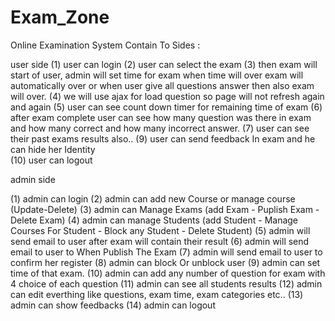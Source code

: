 # Exam_Zone
Online Examination System Contain To Sides :

user side
(1) user can login
(2) user can select the exam
(3) then exam will start of user, admin will set time for exam when time will over exam will automatically over or when user give all questions answer then also exam will over.
(4) we will use ajax for load question so page will not refresh again and again
(5) user can see count down timer for remaining time of exam
(6) after exam complete user can see how many question was there in exam and how many correct and how many incorrect answer.
(7) user can see their past exams results also..
(9) user can send feedback In exam and he can hide her Identity   
(10) user can logout


admin side

(1) admin can login
(2) admin can add new Course or manage course (Update-Delete)
(3) admin can Manage Exams (add Exam - Puplish Exam - Delete Exam)
(4) admin can manage Students (add Student - Manage Courses For Student - Block any Student - Delete Student)
(5) admin will send email to user after exam will contain their result 
(6) admin will send email to user to When Publish The Exam
(7) admin will send email to user to confirm her register
(8) admin can block Or unblock user
(9) admin can set time of that exam.
(10) admin can add any number of question for exam with 4 choice of each question
(11) admin can see all students results
(12) admin can edit everthing like questions, exam time, exam categories etc..
(13) admin can show feedbacks
(14) admin can logout
